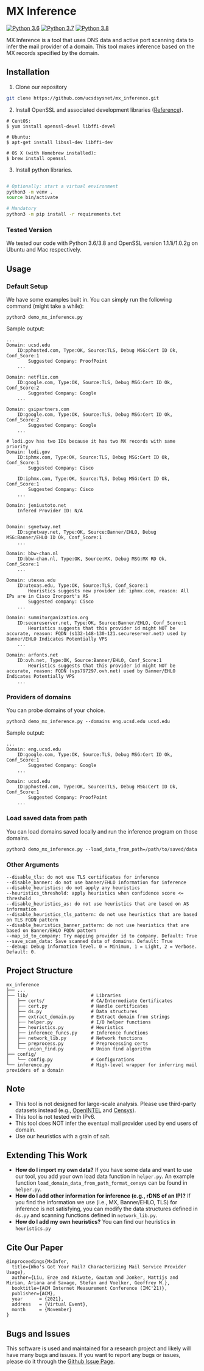 # MX Inference
[![Python 3.6](https://img.shields.io/badge/python-3.6-blue.svg)](https://www.python.org/downloads/release/python-360/)
[![Python 3.7](https://img.shields.io/badge/python-3.7-blue.svg)](https://www.python.org/downloads/release/python-360/)
[![Python 3.8](https://img.shields.io/badge/python-3.8-blue.svg)](https://www.python.org/downloads/release/python-360/)

MX Inference is a tool that uses DNS data and active port scanning data to infer the mail provider of a domain. This tool makes inference based on the MX records specified by the domain.

## Installation
1. Clone our repository
```bash
git clone https://github.com/ucsdsysnet/mx_inference.git
```
2. Install OpenSSL and associated development libraries ([Reference](https://stackoverflow.com/questions/9001316/how-to-install-openssl-for-python)).
```
# CentOS:
$ yum install openssl-devel libffi-devel

# Ubuntu:
$ apt-get install libssl-dev libffi-dev

# OS X (with Homebrew installed):
$ brew install openssl
```
3. Install python libraries.
```bash

# Optionally: start a virtual environment
python3 -m venv .
source bin/activate

# Mandatory
python3 -m pip install -r requirements.txt
```

### Tested Version
We tested our code with Python 3.6/3.8 and OpenSSL version 1.1.1i/1.0.2g on Ubuntu and Mac respectively.

## Usage
### Default Setup
We have some examples built in. You can simply run the following command (might take a while):
```
python3 demo_mx_inference.py
```
Sample output:
```
...
Domain: ucsd.edu
	ID:pphosted.com, Type:OK, Source:TLS, Debug MSG:Cert ID Ok, Conf_Score:1
		Suggested Company: ProofPoint
	...

Domain: netflix.com
	ID:google.com, Type:OK, Source:TLS, Debug MSG:Cert ID Ok, Conf_Score:2
		Suggested Company: Google
	...

Domain: gsipartners.com
	ID:google.com, Type:OK, Source:TLS, Debug MSG:Cert ID Ok, Conf_Score:2
		Suggested Company: Google
	...

# lodi.gov has two IDs because it has two MX records with same priority
Domain: lodi.gov
	ID:iphmx.com, Type:OK, Source:TLS, Debug MSG:Cert ID Ok, Conf_Score:1
		Suggested Company: Cisco
	
	ID:iphmx.com, Type:OK, Source:TLS, Debug MSG:Cert ID Ok, Conf_Score:1
		Suggested Company: Cisco
	...

Domain: jeniustoto.net
	Infered Provider ID: N/A


Domain: sgnetway.net
	ID:sgnetway.net, Type:OK, Source:Banner/EHLO, Debug MSG:Banner/EHLO ID Ok, Conf_Score:1
	...

Domain: bbw-chan.nl
	ID:bbw-chan.nl, Type:OK, Source:MX, Debug MSG:MX RD Ok, Conf_Score:1
	...

Domain: utexas.edu
	ID:utexas.edu, Type:OK, Source:TLS, Conf_Score:1
		Heuristics suggests new provider id: iphmx.com, reason: All IPs are in Cisco Ironport's AS
		Suggested company: Cisco
	...

Domain: summitorganization.org
	ID:secureserver.net, Type:OK, Source:Banner/EHLO, Conf_Score:1
		Heuristics suggests that this provider id might NOT be accurate, reason: FQDN (s132-148-130-121.secureserver.net) used by Banner/EHLO Indicates Potentially VPS
	...

Domain: arfonts.net
	ID:ovh.net, Type:OK, Source:Banner/EHLO, Conf_Score:1
		Heuristics suggests that this provider id might NOT be accurate, reason: FQDN (vps797297.ovh.net) used by Banner/EHLO Indicates Potentially VPS
	...
```

### Providers of domains
You can probe domains of your choice.
```
python3 demo_mx_inference.py --domains eng.ucsd.edu ucsd.edu
```
Sample output:
```
...
Domain: eng.ucsd.edu
	ID:google.com, Type:OK, Source:TLS, Debug MSG:Cert ID Ok, Conf_Score:1
		Suggested Company: Google
	...

Domain: ucsd.edu
	ID:pphosted.com, Type:OK, Source:TLS, Debug MSG:Cert ID Ok, Conf_Score:1
		Suggested Company: ProofPoint
	...
```

### Load saved data from path
You can load domains saved locally and run the inference program on those domains.
```
python3 demo_mx_inference.py --load_data_from_path=/path/to/saved/data
```

### Other Arguments
```
--disable_tls: do not use TLS certificates for inference
--disable_banner: do not use banner/EHLO information for inference
--disable_heuristics: do not apply any heuristics
--heuristics_threshold: apply heuristics when confidence score <= threshold
--disable_heuristics_as: do not use heuristics that are based on AS information
--disable_heuristics_tls_pattern: do not use heuristics that are based on TLS FQDN pattern
--disable_heuristics_banner_pattern: do not use heuristics that are based on Banner/EHLO FQDN pattern
--map_id_to_company: Try mapping provider id to company. Default: True
--save_scan_data: Save scanned data of domains. Default: True
--debug: Debug information level. 0 = Minimum, 1 = Light, 2 = Verbose. Default: 0.
```

## Project Structure
    mx_inference
    ├── ...
    ├── lib/                       # Libraries
    │   ├── certs/                 # CA/Intermediate Certificates 
    │   ├── cert.py                # Handle certificates
    │   ├── ds.py                  # Data structures
    │   ├── extract_domain.py      # Extract domain from strings
    │   ├── helper.py              # I/O helper functions
    │   ├── heuristics.py          # Heuristics
    │   ├── inference_funcs.py     # Inference functions
    │   ├── network_lib.py         # Network functions
    │   ├── preprocess.py          # Preprocessing certs
    │   └── union_find.py          # Union find algorithm
    ├── config/                     
    │   └── config.py              # Configurations
    └── inference.py               # High-level wrapper for inferring mail providers of a domain


## Note
* This tool is not designed for large-scale analysis. Please use third-party datasets instead (e.g., [OpenINTEL](https://openintel.nl/) and [Censys](censys.io/)). 
* This tool is not tested with IPv6.
* This tool does NOT infer the eventual mail provider used by end users of domain.
* Use our heuristics with a grain of salt.


## Extending This Work
* **How do I import my own data?** If you have some data and want to use our tool, you add your own load data function in `helper.py`. An example function `load_domain_data_from_path_format_censys` can be found in `helper.py`.
* **How do I add other information for inference (e.g., rDNS of an IP)?** If you find the information we use (i.e., MX, Banner/EHLO, TLS) for inference is not satisfying, you can modify the data structures defined in `ds.py` and scanning functions defined in `network_lib.py`.
* **How do I add my own heuristics?** You can find our heuristics in `heuristics.py`


## Cite Our Paper
```
@inproceedings{MxInfer,
  title={Who's Got Your Mail? Characterizing Mail Service Provider Usage},
  author={Liu, Enze and Akiwate, Gautam and Jonker, Mattijs and Mirian, Ariana and Savage, Stefan and Voelker, Geoffrey M.},
  booktitle={ACM Internet Measurement Conference (IMC'21)},
  publisher={ACM},
  year      = {2021},
  address   = {Virtual Event},
  month     = {November}
}
```


## Bugs and Issues
This software is used and maintained for a research project and likely will have many bugs and issues. If you want to report any bugs or issues, please do it through the [Github Issue Page](https://github.com/ucsdsysnet/mx_inference/issues).
